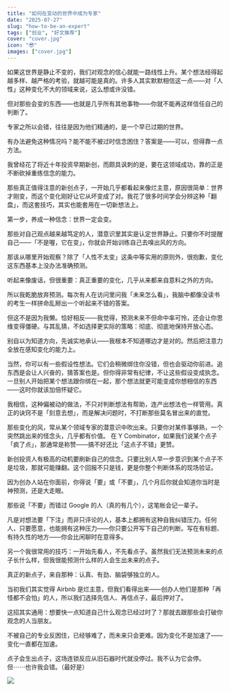 ```yaml
---
title: "如何在变动的世界中成为专家"
date: "2025-07-27"
slug: "how-to-be-an-expert"
tags: ["创业", "好文推荐"]
cover: "cover.jpg"
icon: "😎"
images: ["cover.jpg"]
---
```

如果这世界是静止不变的，我们对观念的信心就能一路线性上升。某个想法经得起越多样、越严格的考验，就越可能是真的。许多人其实默默相信这一点——对「人性」这种变化不大的领域来说，这么想或许没错。



但对那些会变的东西——也就是几乎所有其他事物——你就不能再这样信任自己的判断了。



专家之所以会错，往往是因为他们精通的，是一个早已过期的世界。



有办法避免这种情况吗？能不能不被过时信念困住？答案是——可以，但得靠一点方法。



我曾经花了将近十年投资早期新创，而颇具讽刺的是，要在这领域成功，靠的正是不断砍掉重练信念的能力。



那些真正值得注意的新创点子，一开始几乎都看起来像烂主意，原因很简单：世界才刚变，而这个变化刚好让它从坏变成了对。我花了很多时间学会分辨这种「翻盘」，而这套技巧，其实也能套用在一切新想法上。



第一步，养成一种信念：世界一定会变。



那些对自己观点越来越笃定的人，潜意识里其实是认定世界静止。只要你不时提醒自己——「不是喔，它在变」，你就会开始训练自己去嗅出风的方向。



那该从哪里开始观察？除了「人性不太变」这条中等实用的原则外，很抱歉，变化这东西基本上没办法准确预测。



听起来像废话，但很重要：真正重要的变化，几乎从来都来自意料之外的方向。



所以我乾脆放弃预测。每次有人在访问里问我「未来怎么看」，我脑中都像没读书的考生一样拼命乱掰出一个听起来不错的答案。



但这不是因为我懒。恰好相反——我觉得，预测未来不但命中率可怜，还会让你思维变得僵硬。与其乱猜，不如选择更实际的策略：彻底、彻底地保持开放心态。



别自以为知道方向，先诚实地承认——我根本不知道哪边才是对的。然后把注意力全放在感知变化的能力上。



当然，你可以有一些假设性想法。它们会稍微绑住你没错，但也会驱动你前进。追东西是会让人兴奋的，猜答案也是。但你得非常有纪律，不让这些假设变成执念。
一旦别人开始把某个想法跟你绑在一起，那个想法就更可能变成你想相信的东西——这时你就该加倍怀疑它。



我相信，这种偏被动的做法，不只对判断想法有帮助，连产出想法也一样管用。真正的诀窍不是「刻意去想」，而是解决问题时，不打断那些莫名冒出来的直觉。



那些变化的风，常从某个领域专家的潜意识中吹出来。只要你对某件事够熟，一个突然跳出来的怪念头，几乎都有价值。
在 Y Combinator，如果我们说某个点子「疯了点」，那通常是称赞——搞不好还比「这点子不错」更赞。



新创投资人有极高的动机要刷新自己的信念。只要比别人早一步意识到某个点子不是垃圾，那就可能赚翻。这个回报不只是钱，更是你整个判断体系的现场验证。



因为创办人站在你面前，你得说「要」或「不要」，几个月后你就会知道你当时是神预测，还是大走眼。



那些说「不要」而错过 Google 的人（真的有几个），这笔帐会记一辈子。



凡是对想法要「下注」而非只评论的人，基本上都拥有这种自我纠错压力。任何人，只要愿意，也能拥有这种压力——你只要公开写下自己的判断。写在有标题、有持久性的地方——你会比闲聊时在意得多。



另一个我很常用的技巧：一开始先看人，不先看点子。虽然我们无法预测未来的点子长什么样，但我很能预测什么样的人会生出未来的点子。



真正的新点子，来自那种：认真、有劲、脑袋够独立的人。



当初我们其实觉得 Airbnb 是烂主意，但我们看得出来——创办人他们是那种「再怪都不会怕」的人，所以我们选择先信人、再信点子，最后押对了。



这招其实通用：想要快一点知道自己什么观念已经过时了？那就去跟那些会打破你观念的人当朋友。



不被自己的专业反困住，已经够难了，而未来只会更难。因为变化不是加速了——变化一直都在加速。



点子会生出点子，这场连锁反应从旧石器时代就没停过。我不认为它会停。
但⋯⋯也许我会错。（最好是）




![](https://prod-files-secure.s3.us-west-2.amazonaws.com/112d0858-5090-4d34-a606-b75eb8d65fd2/46476355-9cf3-4e99-9b7a-3531bc426380/1000202064.png?X-Amz-Algorithm=AWS4-HMAC-SHA256&X-Amz-Content-Sha256=UNSIGNED-PAYLOAD&X-Amz-Credential=ASIAZI2LB466UPPC2TOK%2F20251006%2Fus-west-2%2Fs3%2Faws4_request&X-Amz-Date=20251006T134039Z&X-Amz-Expires=3600&X-Amz-Security-Token=IQoJb3JpZ2luX2VjEPP%2F%2F%2F%2F%2F%2F%2F%2F%2F%2FwEaCXVzLXdlc3QtMiJHMEUCIQChDyx4md3XTVdS68v5CAQWmSE5GtP%2B9oYvPSwtnG152gIgftldQ4AmzX1AmTxo%2BE2xWBg%2FdvvtCL7JH%2FqSparpjs8qiAQIi%2F%2F%2F%2F%2F%2F%2F%2F%2F%2F%2FARAAGgw2Mzc0MjMxODM4MDUiDBoe1yRiWZHGXOjewSrcA9Q4bds8v2Y%2FzpY4WEkj8n%2FW6RT4Q0LPqcsHEVOkrhIYrqNxHXD%2FVIhuNvfP7eAAiEeAvnOISzYlbAthiGp%2BiFFx9HzvFUGbEGwDBAJRYXO9iWhJXuJhiLu6%2Bz%2FSsV9ynEqMNhzGgBuzB5fIHpbS%2BBC7ahR0yLRJEzhGX6ejd6px3Tmc21REoFPjRjCZaNxvlB0KnOVGKGfKHMdwDbJUwuFqYivdcUFqvxtakahvPYI0jkeUz%2FIq6O5GqH%2BQFiewFXSoom0VuAoMVgwzhMQFB%2Fl%2FcsOJBVCSX%2Bvt7LComzvApUV27l3yk08T4kWxqGVmPB9YqvnWe%2Fxvp8aAlxUPDIM2SCl7d4nsLqI7quoDaqjhBcn4wFDVX1rh4K9P7sAF9k9Xkb%2FuDbSGWI3wgoQ%2FG1oLtnkO6iYCRxIxkba7KCz4HAlBxqx4%2FeGBDJGn4JvI62AWx0cf2jr85jHT87xpC2o%2FqVBS%2BD24qBomaw4FAUBSGZulvdoC3gg6DzQWx%2BnKpFhnQZ96yBdp7%2BuStvHwBtmkmNDdku7LOjJKJU8b00nLRlpLzb1Ky9XZjkuHKCaWS0FlOPHFQbBfRnZX4UqKWhkB4t0%2F4B%2F0LNiD48Z1YbI6rxePTyeBUT41FGZtMJ2vjscGOqUBr8hyEUs4IFS%2Bh44pB8Ttf8OGLBgnK9sbKO46Qp4%2F0BHh5n5TvoVtJHx3b4I5WfawbJRI0whnUpKm0gxDQjc77d%2BkPoNRApP%2Fof0H0uqSrsgR3C%2FwysM4PHmOZn00HYXVC1jdaSLrjXG7Y00uoeIsgRF9aa8CCBI2wBWsZ4r%2B67TAwEEeYTT7nfjK%2BxeFbv38HAFOlOqZdiRRboTMjeqfK7D8gNzL&X-Amz-Signature=5c16bc0049909328edc1637285ed3917e1de08338bc827c69ee1858bdff646b9&X-Amz-SignedHeaders=host&x-amz-checksum-mode=ENABLED&x-id=GetObject)

